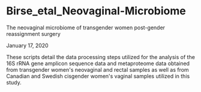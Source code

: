 # Birse_etal_Neovaginal-Microbiome
The neovaginal microbiome of transgender women post-gender reassignment surgery

January 17, 2020

These scripts detail the data processing steps utilized for the analysis of the 16S rRNA gene amplicon sequence data and metaproteome data obtained from transgender women's neovaginal and rectal samples as well as from Canadian and Swedish cisgender women's vaginal samples utilized in this study.
